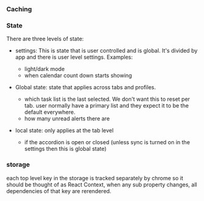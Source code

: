 ### Caching

<!-- There are 2 levels of caching -->

<!-- - service level: meant to stop lots of requests in a short period of time. Can't be overriden by the apps
- React query level: this one is longer because it can be overridden by using invalidateCache when needed. It's mainly meant to stop loading data on initial load and when user refocuses page. -->


### State

There are three levels of state:

- settings: This is state that is user controlled and is global. It's divided by app and there is user level settings. Examples:
    - light/dark mode
    - when calendar count down starts showing

- Global state: state that applies across tabs and profiles. 
    - which task list is the last selected. We don't want this to reset per tab. user normally have a primary list and they expect it to be the default everywhere.
    - how many unread alerts there are

- local state: only applies at the tab level 
    - if the accordion is open or closed (unless sync is turned on in the settings then this is global state)


### storage

each top level key in the storage is tracked separately by chrome so it should be thought of as React Context, when any sub property changes, all dependencies of that key are rerendered.
